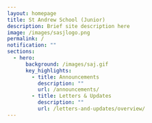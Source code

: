 ```yaml
---
layout: homepage
title: St Andrew School (Junior)
description: Brief site description here
image: /images/sasjlogo.png
permalink: /
notification: ""
sections:
  - hero:
      background: /images/saj.gif
      key_highlights:
        - title: Announcements
          description: ""
          url: /announcements/
        - title: Letters & Updates
          description: ""
          url: /letters-and-updates/overview/
---
```

